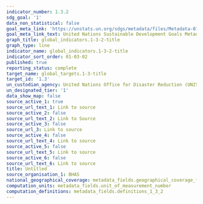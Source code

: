 ```yaml
---
indicator_number: 1.3.2
sdg_goal: '1'
data_non_statistical: false
goal_meta_link: 'https://unstats.un.org/sdgs/metadata/files/Metadata-01-05-01.pdf '
goal_meta_link_text: United Nations Sustainable Development Goals Metadata (PDF 224 KB)
graph_title: global_indicators.1-3-2-title
graph_type: line
indicator_name: global_indicators.1-3-2-title
indicator_sort_order: 01-03-02
published: true
reporting_status: complete
target_name: global_targets.1-3-title
target_id: '1.3'
un_custodian_agency: United Nations Office for Disaster Reduction (UNISDR)
un_designated_tier: '1'
data_show_map: false
source_active_1: true
source_url_text_1: Link to source
source_active_2: false
source_url_text_2: Link to Source
source_active_3: false
source_url_3: Link to source
source_active_4: false
source_url_text_4: Link to source
source_active_5: false
source_url_text_5: Link to source
source_active_6: false
source_url_text_6: Link to source
title: Untitled
source_organisation_1: BHAS
national_geographical_coverage: metadata_fields.geographical_coverage_fbih
computation_units: metadata_fields.unit_of_measurement_number
computation_definitions: metadata_fields.definitions_1_3_2
---
```

